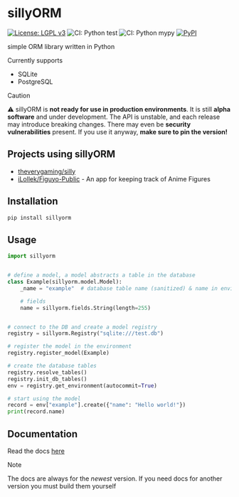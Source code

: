 # sillyORM

[![License: LGPL v3](https://img.shields.io/badge/License-LGPL_v3-blue.svg)](https://www.gnu.org/licenses/lgpl-3.0)
![CI: Python test](https://github.com/theverygaming/sillyORM/actions/workflows/test.yml/badge.svg)
![CI: Python mypy](https://github.com/theverygaming/sillyORM/actions/workflows/typecheck.yml/badge.svg)
[![PyPI](https://img.shields.io/pypi/v/sillyorm.svg)](https://pypi.org/project/sillyORM/)

simple ORM library written in Python

Currently supports

- SQLite
- PostgreSQL

> [!CAUTION]
> :warning: sillyORM is **not ready for use in production environments**.
> It is still **alpha software** and under development.
> The API is unstable, and each release may introduce breaking changes.
> There may even be **security vulnerabilities** present.
> If you use it anyway, **make sure to pin the version!**

## Projects using sillyORM

- [theverygaming/silly](https://github.com/theverygaming/silly)
- [iLollek/Figuyo-Public](https://github.com/iLollek/Figuyo-Public) - An app for keeping track of Anime Figures

## Installation

```bash
pip install sillyorm
```

## Usage

```python
import sillyorm


# define a model, a model abstracts a table in the database
class Example(sillyorm.model.Model):
    _name = "example"  # database table name (sanitized) & name in environment

    # fields
    name = sillyorm.fields.String(length=255)


# connect to the DB and create a model registry
registry = sillyorm.Registry("sqlite:///test.db")

# register the model in the environment
registry.register_model(Example)

# create the database tables
registry.resolve_tables()
registry.init_db_tables()
env = registry.get_environment(autocommit=True)

# start using the model
record = env["example"].create({"name": "Hello world!"})
print(record.name)
```

## Documentation

Read the docs [here](https://theverygaming.github.io/sillyORM/)

> [!NOTE]
> The docs are always for the _newest_ version.
> If you need docs for another version you must build them yourself
